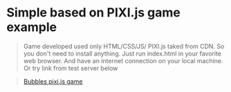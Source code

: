 # Simple based on PIXI.js game example

> Game developed used only HTML/CSS/JS/ PIXI.js taked from CDN. So you don't need to install anything. Just run index.html in your favorite web browser. And have an internet connection on your local machine. Or try link from test server below

> [Bubbles pixi.js game](http://renovaciodesign.com/pixi-game/)
